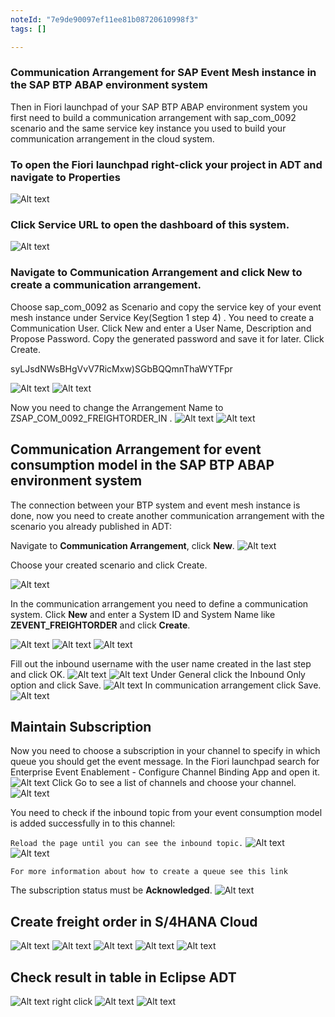 ```yaml
---
noteId: "7e9de90097ef11ee81b08720610998f3"
tags: []

---
```


### Communication Arrangement for SAP Event Mesh instance in the SAP BTP ABAP environment system

Then in Fiori launchpad of your SAP BTP ABAP environment system you first need to build a communication arrangement with sap_com_0092 scenario and the same service key instance you used to build your communication arrangement in the cloud system.

### To open the Fiori launchpad right-click your project in ADT and navigate to Properties

![Alt text](img/image.png)
### Click Service URL to open the dashboard of this system.
![Alt text](img/image-1.png)

### Navigate to Communication Arrangement and click New to create a communication arrangement.

Choose sap_com_0092 as Scenario and copy the service key of your event mesh instance under Service Key(Segtion 1 step 4) . You need to create a Communication User. Click New and enter a User Name, Description and Propose Password. Copy the generated password and save it for later. Click Create.


syLJsdNWsBHgVvV7RicMxw)SGbBQQmnThaWYTFpr

![Alt text](img/image-2.png)
![Alt text](img/image-3.png)

Now you need to change the Arrangement Name to ZSAP_COM_0092_FREIGHTORDER_IN .
![Alt text](img/image-4.png)
![Alt text](img/image-5.png)

## Communication Arrangement for event consumption model in the SAP BTP ABAP environment system
The connection between your BTP system and event mesh instance is done, now you need to create another communication arrangement with the scenario you already published in ADT:

Navigate to **Communication Arrangement**, click **New**.
![Alt text](img/image-6.png)

Choose your created scenario and click Create.

![Alt text](img/image-7.png)

In the communication arrangement you need to define a communication system. Click **New** and enter a System ID and System Name like **ZEVENT_FREIGHTORDER** and click **Create**.

![Alt text](img/image-8.png)
![Alt text](img/image-9.png)
![Alt text](img/image-10.png)

Fill out the inbound username with the user name created in the last step and click OK.
![Alt text](img/image-11.png)
![Alt text](img/image-12.png)
Under General click the Inbound Only option and click Save.
![Alt text](img/image-13.png)
In communication arrangement click Save.
![Alt text](img/image-14.png)
## Maintain Subscription
Now you need to choose a subscription in your channel to specify in which queue you should get the event message.
In the Fiori launchpad search for Enterprise Event Enablement - Configure Channel Binding App and open it.
![Alt text](img/image-15.png)
Click Go to see a list of channels and choose your channel.
![Alt text](img/image-16.png)

You need to check if the inbound topic from your event consumption model is added successfully in to this channel:

```Reload the page until you can see the inbound topic.```
![Alt text](img/image-17.png)
![Alt text](img/image-18.png)

```For more information about how to create a queue see this link```

The subscription status must be **Acknowledged**.
![Alt text](img/image-19.png)

## Create freight order in S/4HANA Cloud
![Alt text](img/image-20.png)
![Alt text](img/image-21.png)
![Alt text](img/image-22.png)
![Alt text](img/image-23.png)
![Alt text](img/image-24.png)
## Check result in table in Eclipse ADT
![Alt text](img/image-25.png)
right click
![Alt text](img/image-26.png)
![Alt text](img/image-27.png)














